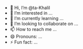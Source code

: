 - 👋 Hi, I’m @ta-Khalil
- 👀 I’m interested in ...
- 🌱 I’m currently learning ...
- 💞️ I’m looking to collaborate on ...
- 📫 How to reach me ...
- 😄 Pronouns: ...
- ⚡ Fun fact: ...

<!---
ta-Khalil/ta-Khalil is a ✨ special ✨ repository because its `README.md` (this file) appears on your GitHub profile.
You can click the Preview link to take a look at your changes.
--->
